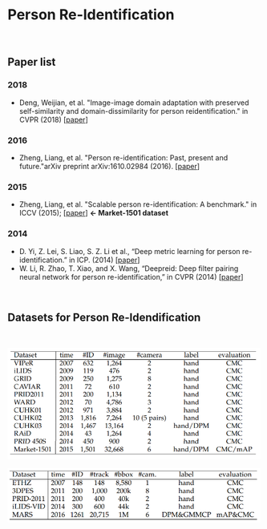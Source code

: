 Person Re-Identification
========================

<br/>

## Paper list

### 2018
* Deng, Weijian, et al. "Image-image domain adaptation with preserved self-similarity and domain-dissimilarity for person reidentification." in CVPR (2018) [[paper](http://openaccess.thecvf.com/content_cvpr_2018/papers/Deng_Image-Image_Domain_Adaptation_CVPR_2018_paper.pdf)]

### 2016
* Zheng, Liang, et al. "Person re-identification: Past, present and future."arXiv preprint arXiv:1610.02984 (2016). [[paper](https://arxiv.org/abs/1610.02984)]

### 2015
* Zheng, Liang, et al. "Scalable person re-identification: A benchmark." in ICCV (2015); [[paper](https://www.cv-foundation.org/openaccess/content_iccv_2015/papers/Zheng_Scalable_Person_Re-Identification_ICCV_2015_paper.pdf)] **← Market-1501 dataset**

### 2014 
* D. Yi, Z. Lei, S. Liao, S. Z. Li et al., “Deep metric learning for person re-identification.” in ICP. (2014) [[paper](https://ieeexplore.ieee.org/stamp/stamp.jsp?tp=&arnumber=6976727)]
* W. Li, R. Zhao, T. Xiao, and X. Wang, “Deepreid: Deep filter pairing neural network for person re-identification,” in CVPR (2014) [[paper](https://www.cv-foundation.org/openaccess/content_cvpr_2014/papers/Li_DeepReID_Deep_Filter_2014_CVPR_paper.pdf)]

<br/>

## Datasets for Person Re-Idendification
<br/>

![dataset_chart](./images/person_re-id_dataset.png)

![video-dataset_chart](./images/person_re-id_video.png)

